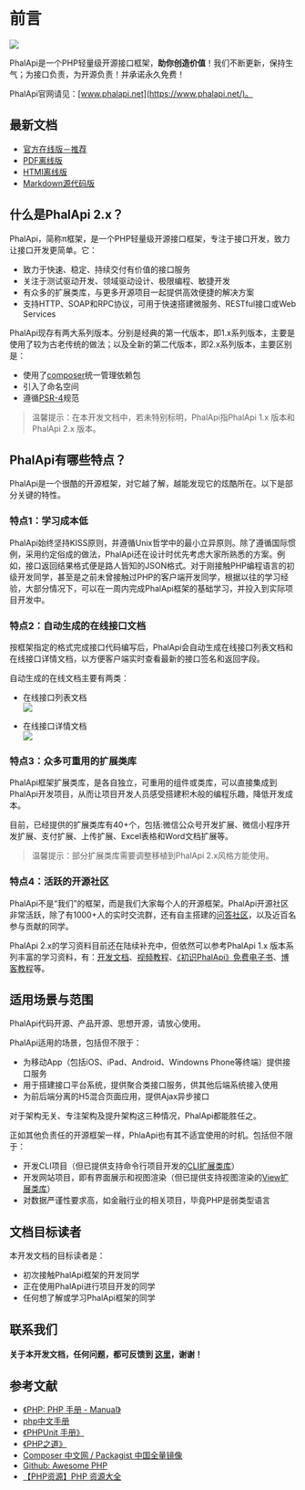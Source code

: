 # 前言

![](https://camo.githubusercontent.com/41579d7d1278396ffdae4e1e37cba7aea8422c4a/687474703a2f2f776562746f6f6c732e71696e6975646e2e636f6d2f6d61737465722d4c4f474f2d32303135303431305f35302e6a7067)

PhalApi是一个PHP轻量级开源接口框架，**助你创造价值**！我们不断更新，保持生气；为接口负责，为开源负责！并承诺永久免费！  

PhalApi官网请见：[www.phalapi.net](https://www.phalapi.net/)。  

## 最新文档

 + [官方在线版－推荐](http://docs.phalapi.net/#/v2.0/tutorial)
 + [PDF离线版](http://docs.phalapi.net/html/PhalApi-2x-release.pdf)
 + [HTMl离线版](http://docs.phalapi.net/html/PhalApi-2x-release.html)
 + [Markdown源代码版](https://gitee.com/dogstar/phalapi-wiki)

## 什么是PhalApi 2.x？

PhalApi，简称π框架，是一个PHP轻量级开源接口框架，专注于接口开发，致力让接口开发更简单。它： 

 + 致力于快速、稳定、持续交付有价值的接口服务
 + 关注于测试驱动开发、领域驱动设计、极限编程、敏捷开发
 + 有众多的扩展类库，与更多开源项目一起提供高效便捷的解决方案
 + 支持HTTP、SOAP和RPC协议，可用于快速搭建微服务、RESTful接口或Web Services

PhalApi现存有两大系列版本。分别是经典的第一代版本，即1.x系列版本，主要是使用了较为古老传统的做法；以及全新的第二代版本，即2.x系列版本，主要区别是：  

 + 使用了[composer](https://getcomposer.org/)统一管理依赖包
 + 引入了命名空间
 + 遵循[PSR-4](http://www.php-fig.org/)规范

> 温馨提示：在本开发文档中，若未特别标明，PhalApi指PhalApi 1.x 版本和PhalApi 2.x 版本。

## PhalApi有哪些特点？  

PhalApi是一个很酷的开源框架，对它越了解，越能发现它的炫酷所在。以下是部分关键的特性。  

### 特点1：学习成本低

PhalApi始终坚持KISS原则，并遵循Unix哲学中的最小立异原则。除了遵循国际惯例，采用约定俗成的做法，PhalApi还在设计时优先考虑大家所熟悉的方案。例如，接口返回结果格式便是路人皆知的JSON格式。对于刚接触PHP编程语言的初级开发同学，甚至是之前未曾接触过PHP的客户端开发同学，根据以往的学习经验，大部分情况下，可以在一周内完成PhalApi框架的基础学习，并投入到实际项目开发中。  

### 特点2：自动生成的在线接口文档  

按框架指定的格式完成接口代码编写后，PhalApi会自动生成在线接口列表文档和在线接口详情文档，以方便客户端实时查看最新的接口签名和返回字段。  

自动生成的在线文档主要有两类：  

 + 在线接口列表文档  
 ![](http://cdn7.phalapi.net/20170701174008_d80a8df4f918dc063163a9d730ceaf32)

 + 在线接口详情文档  
 ![](http://cdn7.phalapi.net/20170701174325_f69dd605f2b1dd177089323f1f5a798e)

### 特点3：众多可重用的扩展类库  

PhalApi框架扩展类库，是各自独立，可重用的组件或类库，可以直接集成到PhalApi开发项目，从而让项目开发人员感受搭建积木般的编程乐趣，降低开发成本。  

目前，已经提供的扩展类库有40+个，包括:微信公众号开发扩展、微信小程序开发扩展、支付扩展、上传扩展、Excel表格和Word文档扩展等。  

> 温馨提示：部分扩展类库需要调整移植到PhalApi 2.x风格方能使用。

### 特点4：活跃的开源社区  

PhalApi不是“我们”的框架，而是我们大家每个人的开源框架。PhalApi开源社区非常活跃，除了有1000+人的实时交流群，还有自主搭建的[问答社区](http://qa.phalapi.net/)，以及近百名参与贡献的同学。  

PhalApi 2.x的学习资料目前还在陆续补充中，但依然可以参考PhalApi 1.x 版本系列丰富的学习资料，有：[开发文档](https://www.phalapi.net/wikis/)、[视频教程](https://www.phalapi.net/wikis/8-1.html)、[《初识PhalApi》免费电子书](http://www.ituring.com.cn/book/2405)、[博客教程](https://my.oschina.net/wenzhenxi/blog?catalog=3363506)等。  

## 适用场景与范围  

PhalApi代码开源、产品开源、思想开源，请放心使用。  

PhalApi适用的场景，包括但不限于：  

 + 为移动App（包括iOS、iPad、Android、Windowns Phone等终端）提供接口服务  
 + 用于搭建接口平台系统，提供聚合类接口服务，供其他后端系统接入使用  
 + 为前后端分离的H5混合页面应用，提供Ajax异步接口

对于架构无关、专注架构及提升架构这三种情况，PhalApi都能胜任之。  

正如其他负责任的开源框架一样，PhlaApi也有其不适宜使用的时机。包括但不限于：  

 + 开发CLI项目（但已提供支持命令行项目开发的[CLI扩展类库](http://git.oschina.net/dogstar/PhalApi-Library/tree/master/CLI)）
 + 开发网站项目，即有界面展示和视图渲染（但已提供支持视图渲染的[View扩展类库](http://git.oschina.net/dogstar/PhalApi-Library/tree/master/View)）
 + 对数据严谨性要求高，如金融行业的相关项目，毕竟PHP是弱类型语言


## 文档目标读者  

本开发文档的目标读者是：  

 + 初次接触PhalApi框架的开发同学
 + 正在使用PhalApi进行项目开发的同学
 + 任何想了解或学习PhalApi框架的同学

## 联系我们  

#### 关于本开发文档，任何问题，都可反馈到 [这里](https://github.com/phalapi/phalapi/issues)，谢谢！

## 参考文献  

 + [《PHP: PHP 手册 - Manual》](https://www.php.net/manual/zh/index.php)  
 + [php中文手册](https://php.golaravel.com/preface.html)  
 + [《PHPUnit 手册》](http://phpunit.cn/manual/5.7/zh_cn/index.html)  
 + [《PHP之道》](http://wulijun.github.io/php-the-right-way/)  
 + [Composer 中文网 / Packagist 中国全量镜像](https://www.phpcomposer.com/)  
 + [Github: Awesome PHP](https://github.com/ziadoz/awesome-php)  
 + [【PHP资源】PHP 资源大全](https://www.cnblogs.com/aiweixiao/p/6065269.html)   



